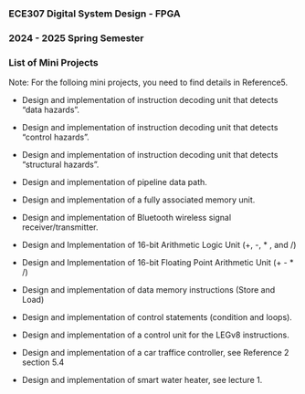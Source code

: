 ### ECE307 Digital System Design - FPGA
### 2024 - 2025 Spring Semester 

### List of Mini Projects
Note: For the folloing mini projects, you need to find details in Reference5.

- Design and implementation of instruction decoding unit that detects “data hazards”.

- Design and implementation of instruction decoding unit that detects “control hazards”.

- Design and implementation of instruction decoding unit that detects “structural hazards”.

- Design and implementation of pipeline data path.

- Design and implementation of a fully associated memory unit. 

- Design and implementation of Bluetooth wireless signal receiver/transmitter.

- Design and Implementation of 16-bit Arithmetic Logic Unit (+, -, * , and /)

- Design and Implementation of 16-bit Floating Point Arithmetic Unit (+ - * /) 

- Design and implementation of data memory instructions (Store and Load)

- Design and implementation of control statements (condition and loops). 

- Design and implementation of a control unit for the LEGv8 instructions.

- Design and implementation of a car traffice controller, see Reference 2 section 5.4

- Design and implementation of smart water heater, see lecture 1. 
